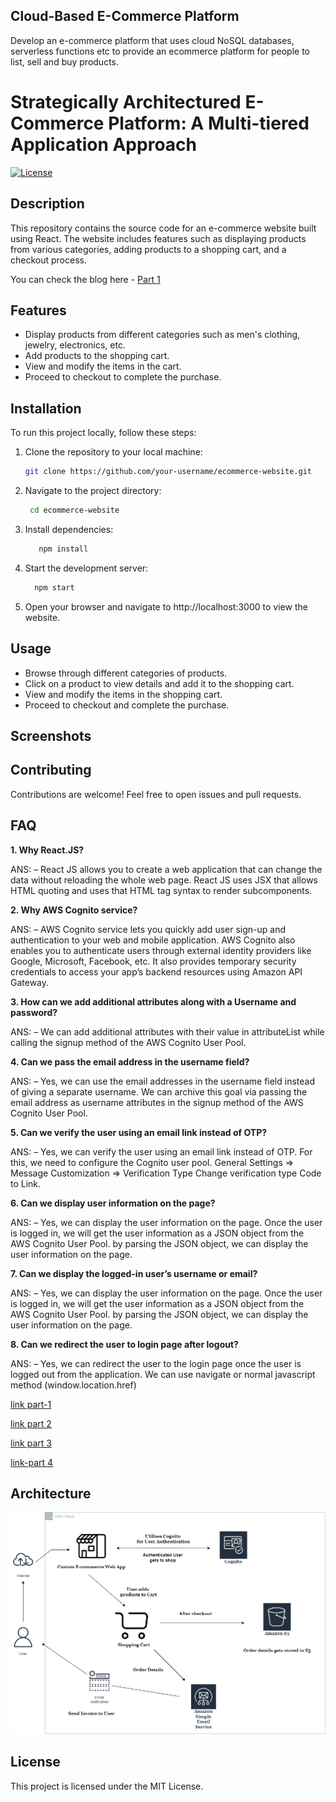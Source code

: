 ## Cloud-Based E-Commerce Platform

Develop an e-commerce platform that uses cloud NoSQL databases, serverless functions etc to provide an ecommerce platform for people to list, sell and buy products.

# Strategically Architectured E-Commerce Platform: A Multi-tiered Application Approach

[![License](https://img.shields.io/badge/License-MIT-blue.svg)](https://opensource.org/licenses/MIT)

## Description

This repository contains the source code for an e-commerce website built using React. The website includes features such as displaying products from various categories, adding products to a shopping cart, and a checkout process.

You can check the blog here - [Part 1](https://sridurgeshv.hashnode.dev/how-to-build-a-strategic-e-commerce-platform-a-complete-guide)

## Features

- Display products from different categories such as men's clothing, jewelry, electronics, etc.
- Add products to the shopping cart.
- View and modify the items in the cart.
- Proceed to checkout to complete the purchase.

## Installation

To run this project locally, follow these steps:

1. Clone the repository to your local machine:

   ```bash
   git clone https://github.com/your-username/ecommerce-website.git
   ```
2. Navigate to the project directory:
   ```bash
    cd ecommerce-website
   ```
3. Install dependencies:
   ```bash
      npm install
   ```

4. Start the development server:
    ```bash
      npm start
    ```

5. Open your browser and navigate to http://localhost:3000 to view the website.

## Usage
- Browse through different categories of products.
- Click on a product to view details and add it to the shopping cart.
- View and modify the items in the shopping cart.
- Proceed to checkout and complete the purchase.

## Screenshots


## Contributing
Contributions are welcome! Feel free to open issues and pull requests.


## FAQ
**1. Why React.JS?**

ANS: – React JS allows you to create a web application that can change the data without reloading the whole web page. React JS uses JSX that allows HTML quoting and uses that HTML tag syntax to render subcomponents.

**2. Why AWS Cognito service?**

ANS: – AWS Cognito service lets you quickly add user sign-up and authentication to your web and mobile application. AWS Cognito also enables you to authenticate users through external identity providers like Google, Microsoft, Facebook, etc. It also provides temporary security credentials to access your app’s backend resources using Amazon API Gateway.

**3. How can we add additional attributes along with a Username and password?**

ANS: – We can add additional attributes with their value in attributeList while calling the signup method of the AWS Cognito User Pool.

**4. Can we pass the email address in the username field?**

ANS: – Yes, we can use the email addresses in the username field instead of giving a separate username. We can archive this goal via passing the email address as username attributes in the signup method of the AWS Cognito User Pool.

**5. Can we verify the user using an email link instead of OTP?**

ANS: – Yes, we can verify the user using an email link instead of OTP. For this, we need to configure the Cognito user pool. General Settings => Message Customization => Verification Type Change verification type Code to Link.

**6. Can we display user information on the page?**

ANS: – Yes, we can display the user information on the page. Once the user is logged in, we will get the user information as a JSON object from the AWS Cognito User Pool. by parsing the JSON object, we can display the user information on the page.

**7. Can we display the logged-in user’s username or email?**

ANS: – Yes, we can display the user information on the page. Once the user is logged in, we will get the user information as a JSON object from the AWS Cognito User Pool. by parsing the JSON object, we can display the user information on the page.

**8. Can we redirect the user to login page after logout?**

ANS: – Yes, we can redirect the user to the login page once the user is logged out from the application. We can use navigate or normal javascript method (window.location.href) 

[link part-1](https://www.cloudthat.com/resources/blog/aws-cognito-service-with-react-js-application-setup)

[link part 2](https://www.cloudthat.com/resources/blog/detailed-guide-to-register-a-user-in-aws-cognito-with-reactjs-part-2)

[link part 3](https://www.cloudthat.com/resources/blog/verify-the-user-and-login-using-aws-cognito-with-react-js-part-3) 

[link-part 4](https://www.cloudthat.com/resources/blog/aws-cognito-with-react-js-session-and-logout-part-4)

## Architecture 
![Alt Text](https://github.com/sridurgeshv/Ecommerce-site/blob/main/images/Ecommerce-site.png)


## License
This project is licensed under the MIT License.   
